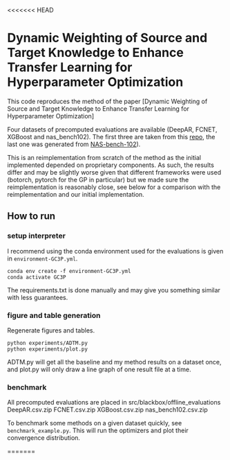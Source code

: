 <<<<<<< HEAD
# Dynamic Weighting of Source and Target Knowledge to Enhance Transfer Learning for Hyperparameter Optimization

This code reproduces the method of the paper 
[Dynamic Weighting of Source and Target Knowledge to Enhance Transfer Learning for Hyperparameter Optimization]

Four datasets of precomputed evaluations are available (DeepAR, FCNET, XGBoost and nas_bench102). The first three 
 are taken from this [repo](https://github.com/icdishb/hyperparameter-transfer-learning-evaluations), the last 
 one was generated from [NAS-bench-102](https://github.com/Debrove/NAS-Projects)).

This is an reimplementation from scratch of the method as the initial implemented depended on proprietary components. 
As such, the results differ and may be slightly worse given that different frameworks were used (botorch,
 pytorch for the GP in particular) but we made sure the reimplementation is reasonably close, see below for a 
 comparison with the reimplementation and our initial implementation.
 


## How to run

### setup interpreter

I recommend using the conda environment used for the evaluations is given in `environment-GC3P.yml`.
```
conda env create -f environment-GC3P.yml
conda activate GC3P
```

The requirements.txt is done manually and may give you something similar with less guarantees.

### figure and table generation

Regenerate figures and tables.
```
python experiments/ADTM.py
python experiments/plot.py
```
ADTM.py will get all the baseline and my method results on a dataset once, and plot.py will only draw a line graph of one result file at a time.


### benchmark 

All precomputed evaluations are placed in 
src/blackbox/offline_evaluations
DeepAR.csv.zip
FCNET.csv.zip
XGBoost.csv.zip
nas_bench102.csv.zip

To benchmark some methods on a given dataset quickly, see `benchmark_example.py`. This will run the optimizers
and plot their convergence distribution.



=======

